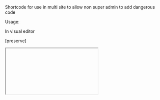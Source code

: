 Shortcode  for use in multi site to allow non super admin to add dangerous code

Usage:

In visual editor

\[preserve\]

<iframe or < script code

\[\\preserve\]
